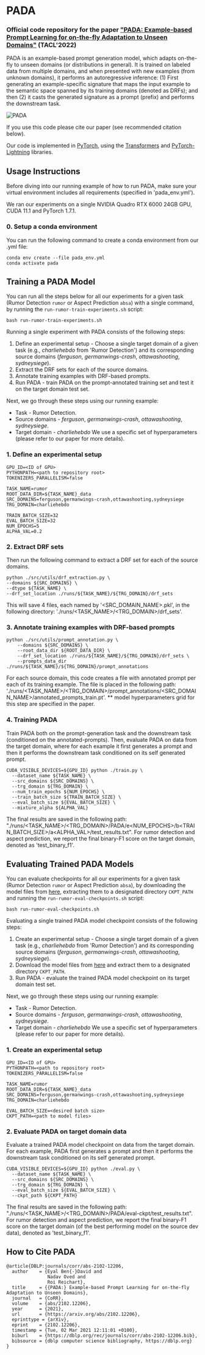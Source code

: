 # PADA

### Official code repository for the  paper ["PADA: Example-based Prompt Learning for on-the-fly Adaptation to Unseen Domains"](https://arxiv.org/abs/2102.12206) (TACL'2022)
 
PADA is an example-based prompt generation model, which adapts on-the-fly to unseen domains (or distributions in general).
It is trained on labeled data from multiple domains, and when presented with new examples (from unknown domains), it performs an autoregressive inference: (1) First generating an example-specific signature that maps the input example to the semantic space spanned by its training domains (denoted as DRFs); and then (2) it casts the generated signature as a prompt (prefix) and performs the downstream task. 

![PADA](figures/PADA.png)

If you use this code please cite our paper (see recommended citation below).

Our code is implemented in [PyTorch](https://pytorch.org/), using the [Transformers](https://github.com/huggingface/transformers) and [PyTorch-Lightning](https://www.pytorchlightning.ai/) libraries. 

## Usage Instructions

Before diving into our running example of how to run PADA, make sure your virtual environment includes all requirements (specified in 'pada_env.yml').

We ran our experiments on a single NVIDIA Quadro RTX 6000 24GB GPU, CUDA 11.1 and PyTorch 1.7.1.

### 0. Setup a conda environment
You can run the following command to create a conda environment from our .yml file:
```
conda env create --file pada_env.yml
conda activate pada
```

## Training a PADA Model
You can run all the steps below for all our experiments for a given task (Rumor Detection `rumor` or Aspect Prediction `absa`) with a single command, by running the `run-rumor-train-experiments.sh` script:
```
bash run-rumor-train-experiments.sh
```

Running a single experiment with PADA consists of the following steps:

1. Define an experimental setup - Choose a single target domain of a given task (e.g., _charliehebdo_ from 'Rumor Detection') and its corresponding source domains (_ferguson_, _germanwings-crash_, _ottawashooting_, _sydneysiege_). 
2. Extract the DRF sets for each of the source domains. 
3. Annotate training examples with DRF-based prompts.
4. Run PADA - train PADA on the prompt-annotated training set and test it on the target domain test set.

Next, we go through these steps using our running example:
- Task - Rumor Detection.
- Source domains - _ferguson_, _germanwings-crash_, _ottawashooting_, _sydneysiege_.
- Target domain - _charliehebdo_
We use a specific set of hyperparameters (please refer to our paper for more details).

### 1. Define an experimental setup
```
GPU_ID=<ID of GPU>
PYTHONPATH=<path to repository root>
TOKENIZERS_PARALLELISM=false

TASK_NAME=rumor
ROOT_DATA_DIR=${TASK_NAME}_data
SRC_DOMAINS=ferguson,germanwings-crash,ottawashooting,sydneysiege
TRG_DOMAIN=charliehebdo

TRAIN_BATCH_SIZE=32
EVAL_BATCH_SIZE=32
NUM_EPOCHS=5
ALPHA_VAL=0.2
```


### 2. Extract DRF sets

Then run the following command to extract a DRF set for each of the source domains.

```
python ./src/utils/drf_extraction.py \
--domains ${SRC_DOMAINS} \
--dtype ${TASK_NAME} \
--drf_set_location ./runs/${TASK_NAME}/${TRG_DOMAIN}/drf_sets
```

This will save 4 files, each named by '<SRC_DOMAIN_NAME>.pkl', in the following directory: './runs/<TASK_NAME>/<TRG_DOMAIN>/drf_sets'.

### 3. Annotate training examples with DRF-based prompts

```
python ./src/utils/prompt_annotation.py \
    --domains ${SRC_DOMAINS} \
    --root_data_dir ${ROOT_DATA_DIR} \
    --drf_set_location ./runs/${TASK_NAME}/${TRG_DOMAIN}/drf_sets \
    --prompts_data_dir ./runs/${TASK_NAME}/${TRG_DOMAIN}/prompt_annotations
```
For each source domain, this code creates a file with annotated prompt per each of its training example. The file is placed in the following path: './runs/<TASK_NAME>/<TRG_DOMAIN>/prompt_annotations/<SRC_DOMAIN_NAME>/annotated_prompts_train.pt'. 
** model hyperparameters grid for this step are specified in the paper.

### 4. Training PADA

Train PADA both on the prompt-generation task and the downstream task (conditioned on the annotated-prompts). Then, evaluate PADA on data from the target domain, where for each example it first generates a prompt and then it performs the downstream task conditioned on its self generated prompt.   

```
CUDA_VISIBLE_DEVICES=${GPU_ID} python ./train.py \
  --dataset_name ${TASK_NAME} \
  --src_domains ${SRC_DOMAINS} \
  --trg_domain ${TRG_DOMAIN} \
  --num_train_epochs ${NUM_EPOCHS} \
  --train_batch_size ${TRAIN_BATCH_SIZE} \
  --eval_batch_size ${EVAL_BATCH_SIZE} \
  --mixture_alpha ${ALPHA_VAL}
```

The final results are saved in the following path: 
  "./runs/<TASK_NAME>/<TRG_DOMAIN>/PADA/e<NUM_EPOCHS>/b<TRAIN_BATCH_SIZE>/a<ALPHA_VAL>/test_results.txt".
  For rumor detection and aspect prediction, we report the final binary-F1 score on the target domain, denoted as 'test_binary_f1'.

## Evaluating Trained PADA Models
You can evaluate checkpoints for all our experiments for a given task (Rumor Detection `rumor` or Aspect Prediction `absa`), by downloading the model files from [here](https://mega.nz/folder/gKxn0QAS#rXLKkIzsxJmBWmKjkL0Uhw), extracting them to a designated directory `CKPT_PATH` and running the `run-rumor-eval-checkpoints.sh` script:
```
bash run-rumor-eval-checkpoints.sh
```

Evaluating a single trained PADA model checkpoint consists of the following steps:

1. Create an experimental setup - Choose a single target domain of a given task (e.g., _charliehebdo_ from 'Rumor Detection') and its corresponding source domains (_ferguson_, _germanwings-crash_, _ottawashooting_, _sydneysiege_). 
2. Download the model files from [here](https://mega.nz/folder/gKxn0QAS#rXLKkIzsxJmBWmKjkL0Uhw) and extract them to a designated directory `CKPT_PATH`.
3. Run PADA - evaluate the trained PADA model checkpoint on its target domain test set.

Next, we go through these steps using our running example:
- Task - Rumor Detection.
- Source domains - _ferguson_, _germanwings-crash_, _ottawashooting_, _sydneysiege_.
- Target domain - _charliehebdo_
We use a specific set of hyperparameters (please refer to our paper for more details).

### 1. Create an experimental setup
```
GPU_ID=<ID of GPU>
PYTHONPATH=<path to repository root>
TOKENIZERS_PARALLELISM=false

TASK_NAME=rumor
ROOT_DATA_DIR=${TASK_NAME}_data
SRC_DOMAINS=ferguson,germanwings-crash,ottawashooting,sydneysiege
TRG_DOMAIN=charliehebdo

EVAL_BATCH_SIZE=<desired batch size>
CKPT_PATH=<path to model files>
```

### 2. Evaluate PADA on target domain data 

Evaluate a trained PADA model checkpoint on data from the target domain. For each example, PADA first generates a prompt and then it performs the downstream task conditioned on its self generated prompt.

```
CUDA_VISIBLE_DEVICES=${GPU_ID} python ./eval.py \
  --dataset_name ${TASK_NAME} \
  --src_domains ${SRC_DOMAINS} \
  --trg_domain ${TRG_DOMAIN} \
  --eval_batch_size ${EVAL_BATCH_SIZE} \
  --ckpt_path ${CKPT_PATH}
```

The final results are saved in the following path: 
  "./runs/<TASK_NAME>/<TRG_DOMAIN>/PADA/eval-ckpt/test_results.txt".
  For rumor detection and aspect prediction, we report the final binary-F1 score on the target domain (of the best performing model on the source dev data), denoted as 'test_binary_f1'.


## How to Cite PADA
```
@article{DBLP:journals/corr/abs-2102-12206,
  author    = {Eyal Ben{-}David and
               Nadav Oved and
               Roi Reichart},
  title     = {{PADA:} Example-based Prompt Learning for on-the-fly Adaptation to Unseen Domains},
  journal   = {CoRR},
  volume    = {abs/2102.12206},
  year      = {2021},
  url       = {https://arxiv.org/abs/2102.12206},
  eprinttype = {arXiv},
  eprint    = {2102.12206},
  timestamp = {Tue, 02 Mar 2021 12:11:01 +0100},
  biburl    = {https://dblp.org/rec/journals/corr/abs-2102-12206.bib},
  bibsource = {dblp computer science bibliography, https://dblp.org}
}
```
